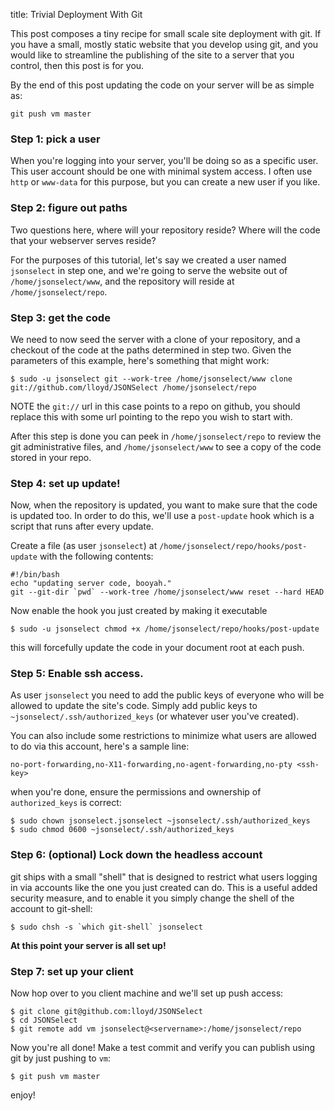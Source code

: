 title: Trivial Deployment With Git

This post composes a tiny recipe for small scale site deployment with
git.  If you have a small, mostly static website that you develop using
git, and you would like to streamline the publishing of the site to
a server that you control, then this post is for you.

By the end of this post updating the code on your server will be as simple
as:

    git push vm master

### Step 1: pick a user

When you're logging into your server, you'll be doing so as a specific user.
This user account should be one with minimal system access.  I often use
`http` or `www-data` for this purpose, but you can create a new user if you
like.

### Step 2: figure out paths

Two questions here, where will your repository reside?  Where will the code
that your webserver serves reside?

For the purposes of this tutorial, let's say we created a user named `jsonselect`
in step one, and we're going to serve the website out of `/home/jsonselect/www`,
and the repository will reside at `/home/jsonselect/repo`.

### Step 3: get the code

We need to now seed the server with a clone of your repository, and a checkout of the
code at the paths determined in step two.  Given the parameters of this example, here's
something that might work:

    $ sudo -u jsonselect git --work-tree /home/jsonselect/www clone git://github.com/lloyd/JSONSelect /home/jsonselect/repo

NOTE the `git://` url in this case points to a repo on github, you should replace this with
some url pointing to the repo you wish to start with.

After this step is done you can peek in `/home/jsonselect/repo` to review the git
administrative files, and `/home/jsonselect/www` to see a copy of the code stored in
your repo.

### Step 4: set up update!

Now, when the repository is updated, you want to make sure that the code is updated too.
In order to do this, we'll use a `post-update` hook which is a script that runs after every
update.

Create a file (as user `jsonselect`) at
`/home/jsonselect/repo/hooks/post-update` with the following contents:

    #!/bin/bash
    echo "updating server code, booyah."
    git --git-dir `pwd` --work-tree /home/jsonselect/www reset --hard HEAD

Now enable the hook you just created by making it executable

    $ sudo -u jsonselect chmod +x /home/jsonselect/repo/hooks/post-update

this will forcefully update the code in your document root at each push.

### Step 5: Enable ssh access.

As user `jsonselect` you need to add the public keys of everyone who will be allowed to update
the site's code.  Simply add public keys to `~jsonselect/.ssh/authorized_keys` (or whatever
user you've created).

You can also include some restrictions to minimize what users are allowed to do via this account,
here's a sample line:

    no-port-forwarding,no-X11-forwarding,no-agent-forwarding,no-pty <ssh-key>

when you're done, ensure the permissions and ownership of `authorized_keys` is correct:

    $ sudo chown jsonselect.jsonselect ~jsonselect/.ssh/authorized_keys
    $ sudo chmod 0600 ~jsonselect/.ssh/authorized_keys

### Step 6: (optional) Lock down the headless account

git ships with a small "shell" that is designed to restrict what users logging in via
accounts like the one you just created can do.  This is a useful added security measure, 
and to enable it you simply change the shell of the account to git-shell:

    $ sudo chsh -s `which git-shell` jsonselect

**At this point your server is all set up!**

### Step 7: set up your client

Now hop over to you client machine and we'll set up push access: 

    $ git clone git@github.com:lloyd/JSONSelect
    $ cd JSONSelect
    $ git remote add vm jsonselect@<servername>:/home/jsonselect/repo

Now you're all done!  Make a test commit and verify you can publish using git by just
pushing to `vm`:

    $ git push vm master

enjoy!







